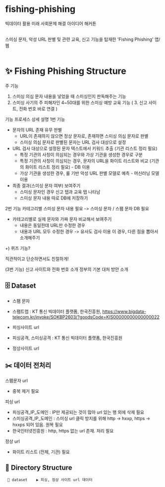 # fishing-phishing

빅데이터 활용 미래 사회문제 해결 아이디어 해커톤 <br><br>

스미싱 문자, 악성 URL 판별 및 관련 교육, 신고 기능을 탑재한 'Fishing Phishing' 앱/웹 <br><br>

# ✨ Fishing Phishing Structure

주 기능
1. 스미싱 의심 문자 내용을 넣었을 때 스미싱인지 판독해주는 기능
2. 스미싱 사기의 주 피해자인 4~50대를 위한 스미싱 예방 교육 기능
( 3. 신고 사이트, 전화 번호 바로 연결 ) 

기능 프로세스 상세 설명
1번 기능
- 문자의 URL 존재 유무 판별
  * URL이 존재하지 않으면 정상 문자로, 존재하면 스미싱 의심 문자로 판별
  * 스미싱 의심 문자로 판별된 문자는 URL 검사 대상으로 설정
- URL 검사 대상으로 설정된 문자 텍스트에서 키워드 추출 (기관 리스트 정리 필요)
  * 특정 기관의 사칭이 의심되는 경우와 가상 기관을 생성한 경우로 구분
  * 특정 기관의 사칭이 의심되는 경우, 문자의 URL을 화이트 리스트와 비교 (기관의 화이트 리스트 정리 필요) - DB 이용
  * 가상 기관을 생성한 경우, 룰 기반 악성 URL 판별 모델로 예측 - 머신러닝 모델 이용
- 최종 결과(스미싱 문자 여부) 보여주기
  * 스미싱 문자인 경우 신고 탭과 교육 탭 나타남
  * 스미싱 문자 내용 따로 DB에 저장하기

2번 기능
카테고리별 스미싱 문자 내용 필요 -> 스미싱 문자 / 스팸 문자 DB 필요
- 카테고리별로 실제 문자와 가짜 문자 비교해서 보여주기
  * 내용은 동일한데 URL만 수정한 경우
  * 내용과 URL 모두 수정한 경우 -> 유사도 검사 이용
    이 경우, 다른 점을 뽑아서 소개해주기

+) 퀴즈 기능?
  
직관적이고 단순하면서도 친절하게!

(3번 기능)
신고 사이트와 전화 번호 소개
정부의 기본 대처 방안 소개


## 🗄️ Dataset

+ 스팸 문자
 - 스팸트랩 : KT 통신 빅데이터 플랫폼, 한국진흥원, https://www.bigdata-telecom.kr/invoke/SOKBP2603/?goodsCode=KIS00000000000000022
+ 피싱사이트 url
 - 피싱공격, 스미싱공격 : KT 통신 빅데이터 플랫폼, 한국진흥원
+ 정상사이트 url

## ✂️ 데이터 전처리

스팸문자 url
- 중복 제거 필요

피싱 url
- 피싱공격_IP_도메인 : IP만 제공되는 것이 많아 url 있는 행 외에 삭제 필요
- 스미싱공격_IP_도메인 : 스미싱 url 클릭 방지를 위해 http -> hxxp, https -> hxxps 되어 있음. 원복 필요
- 한국인터넷진흥원 : http, https 없는 url 존재. 처리 필요

정상 url
- 화이트 리스트 (전체, 기관) 필요


## 📂 Directory Structure

```
 📂 dataset    ▶︎ 피싱, 정상 사이트 url 데이터
```
